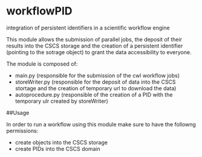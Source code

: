 # workflowPID
integration of persistent identifiers in a scientific workflow engine


This module allows the submission of parallel jobs, the deposit of their results into the CSCS storage and the creation of a persistent identifier (pointing to the sotrage object) to grant the data accessibility to everyone.


The module is composed of:
* main.py (responsible for the submission of the cwl workflow jobs)
* storeWriter.py (responsible for the deposit of data into the CSCS stortage and the creation of temporary url to download the data)
* autoprocedure.py (responsible of the creation of a PID with the temporary ulr created by storeWriter)

##Usage

In order to run a workflow using this module make sure to have the followng permissions:
* create objects into the CSCS storage
* create PIDs into the CSCS domain


